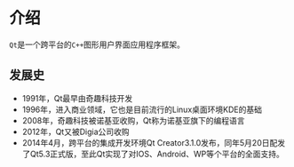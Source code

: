 # 介绍

`Qt`是一个跨平台的`C++`图形用户界面应用程序框架。

## 发展史

- 1991年，Qt最早由奇趣科技开发
- 1996年，进入商业领域，它也是目前流行的Linux桌面环境KDE的基础
- 2008年，奇趣科技被诺基亚收购，Qt称为诺基亚旗下的编程语言
- 2012年，Qt又被Digia公司收购
- 2014年4月，跨平台的集成开发环境Qt Creator3.1.0发布，同年5月20日配发了Qt5.3正式版，至此Qt实现了对IOS、Android、WP等个平台的全面支持。



